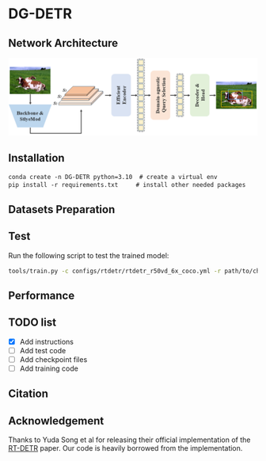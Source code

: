 # DG-DETR

## Network Architecture
<img src = "./figs/architecture.png"> 

## Installation
```
conda create -n DG-DETR python=3.10  # create a virtual env
pip install -r requirements.txt     # install other needed packages
```

## Datasets Preparation

## Test

Run the following script to test the trained model:

```sh
tools/train.py -c configs/rtdetr/rtdetr_r50vd_6x_coco.yml -r path/to/checkpoint --test-only
```

## Performance

## TODO list
- [x] Add instructions
- [ ] Add test code
- [ ] Add checkpoint files
- [ ] Add training code

## Citation

## Acknowledgement
Thanks to Yuda Song et al for releasing their official implementation of the [RT-DETR](https://openaccess.thecvf.com/content/CVPR2024/html/Zhao_DETRs_Beat_YOLOs_on_Real-time_Object_Detection_CVPR_2024_paper.html) paper. Our code is heavily borrowed from the implementation.

